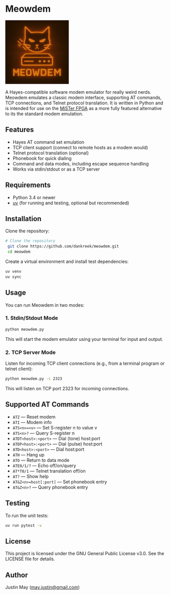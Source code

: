 # Meowdem
<img src="doc/meowdem-logo.png" alt="Meowdem Logo" width="200">

A Hayes-compatible software modem emulator for really weird nerds. Meowdem emulates a classic modem interface, supporting AT commands, TCP connections, and Telnet protocol translation. It is written in Python and is intended for use on the [MiSTer FPGA](https://misterfpga.org/) as a more fully featured alternative to its the standard modem emulation.

## Features

- Hayes AT command set emulation
- TCP client support (connect to remote hosts as a modem would)
- Telnet protocol translation (optional)
- Phonebook for quick dialing
- Command and data modes, including escape sequence handling
- Works via stdin/stdout or as a TCP server

## Requirements

- Python 3.4 or newer
- [uv](https://github.com/astral-sh/uv) (for running and testing, optional but recommended)

## Installation

Clone the repository:

```zsh
# Clone the repository
 git clone https://github.com/dankreek/meowdem.git
 cd meowdem
```

Create a virtual environment and install test dependencies:

```zsh
uv venv
uv sync
```

## Usage

You can run Meowdem in two modes:

### 1. Stdin/Stdout Mode

```zsh
python meowdem.py
```

This will start the modem emulator using your terminal for input and output.

### 2. TCP Server Mode

Listen for incoming TCP client connections (e.g., from a terminal program or telnet client):

```zsh
python meowdem.py -c 2323
```

This will listen on TCP port 2323 for incoming connections.

## Supported AT Commands

- `ATZ` — Reset modem
- `ATI` — Modem info
- `ATS<n>=<v>` — Set S-register n to value v
- `ATS<n>?` — Query S-register n
- `ATDT<host>:<port>` — Dial (tone) host:port
- `ATDP<host>:<port>` — Dial (pulse) host:port
- `ATD<host>:<port>` — Dial host:port
- `ATH` — Hang up
- `ATO` — Return to data mode
- `ATE0/1/?` — Echo off/on/query
- `AT*T0/1` — Telnet translation off/on
- `AT?` — Show help
- `AT&Z<n>=host[:port]` — Set phonebook entry
- `AT&Z<n>?` — Query phonebook entry

## Testing

To run the unit tests:

```zsh
uv run pytest -v
```

## License

This project is licensed under the GNU General Public License v3.0. See the LICENSE file for details.

## Author

Justin May (<may.justin@gmail.com>)
